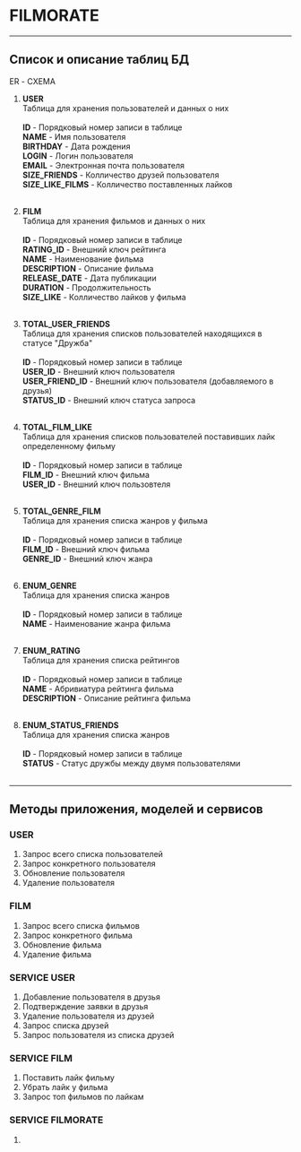# FILMORATE

---
## Список и описание таблиц БД

ER - СХЕМА

1. <b>USER</b>
   <br> Таблица для хранения пользователей и данных о них <br>
   <br> <b>ID</b> - Порядковый номер записи в таблице
   <br> <b>NAME</b> - Имя пользователя
   <br> <b>BIRTHDAY</b> - Дата рождения
   <br> <b>LOGIN</b> - Логин пользователя
   <br> <b>EMAIL</b> - Электронная почта пользователя
   <br> <b>SIZE_FRIENDS</b> - Колличество друзей пользователя
   <br> <b>SIZE_LIKE_FILMS</b> - Колличество поставленных лайков
   <br> <br>

2. <b>FILM</b>
   <br> Таблица для хранения фильмов и данных о них <br>
   <br> <b>ID</b> - Порядковый номер записи в таблице
   <br> <b>RATING_ID</b> - Внешний ключ рейтинга
   <br> <b>NAME</b> - Наименование фильма
   <br> <b>DESCRIPTION</b> - Описание фильма
   <br> <b>RELEASE_DATE</b> - Дата публикации
   <br> <b>DURATION</b> - Продолжительность
   <br> <b>SIZE_LIKE</b> - Колличество лайков у фильма
   <br> <br>

3. <b>TOTAL_USER_FRIENDS</b>
   <br> Таблица для хранения списков пользователей находящихся в статусе "Дружба" <br>
   <br> <b>ID</b> - Порядковый номер записи в таблице
   <br> <b>USER_ID</b> - Внешний ключ пользователя
   <br> <b>USER_FRIEND_ID</b> - Внешний ключ пользователя (добавляемого в друзья)
   <br> <b>STATUS_ID</b> - Внешний ключ статуса запроса
   <br> <br>

4. <b>TOTAL_FILM_LIKE</b>
   <br> Таблица для хранения списков пользователей поставивших лайк определенному фильму <br>
   <br> <b>ID</b> - Порядковый номер записи в таблице
   <br> <b>FILM_ID</b> - Внешний ключ фильма
   <br> <b>USER_ID</b> - Внешний ключ пользовтеля
   <br> <br>

5. <b>TOTAL_GENRE_FILM</b>
   <br> Таблица для хранения списка жанров у фильма <br>
   <br> <b>ID</b> - Порядковый номер записи в таблице
   <br> <b>FILM_ID</b> - Внешний ключ фильма
   <br> <b>GENRE_ID</b> - Внешний ключ жанра
   <br> <br>

6. <b>ENUM_GENRE</b>
   <br> Таблица для хранения списка жанров <br>
   <br> <b>ID</b> - Порядковый номер записи в таблице
   <br> <b>NAME</b> - Наименование жанра фильма
   <br> <br>

7. <b>ENUM_RATING</b>
   <br> Таблица для хранения списка рейтингов <br>
   <br> <b>ID</b> - Порядковый номер записи в таблице
   <br> <b>NAME</b> - Абривиатура рейтинга фильма
   <br> <b>DESCRIPTION</b> - Описание рейтинга фильма
   <br> <br>

8. <b>ENUM_STATUS_FRIENDS</b>
   <br> Таблица для хранения списка жанров <br>
   <br> <b>ID</b> - Порядковый номер записи в таблице
   <br> <b>STATUS</b> - Статус дружбы между двумя пользователями
   <br> <br>

---
## Методы приложения, моделей и сервисов

### USER
1. Запрос всего списка пользователей
2. Запрос конкретного пользователя
3. Обновление пользователя
4. Удаление пользователя

### FILM
1. Запрос всего списка фильмов
2. Запрос конкретного фильма
3. Обновление фильма
4. Удаление фильма

### SERVICE USER
1. Добавление пользователя в друзья
2. Подтверждение заявки в друзья
3. Удаление пользователя из друзей
4. Запрос списка друзей
5. Запрос пользователя из списка друзей

### SERVICE FILM
1. Поставить лайк фильму
2. Убрать лайк у фильма
3. Запрос топ фильмов по лайкам

### SERVICE FILMORATE
1.